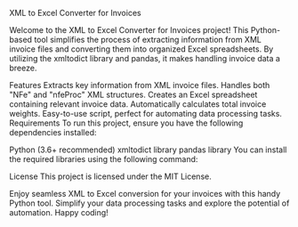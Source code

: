 XML to Excel Converter for Invoices

Welcome to the XML to Excel Converter for Invoices project! This Python-based tool simplifies the process of extracting information from XML invoice files and converting them into organized Excel spreadsheets. By utilizing the xmltodict library and pandas, it makes handling invoice data a breeze.

Features
Extracts key information from XML invoice files.
Handles both "NFe" and "nfeProc" XML structures.
Creates an Excel spreadsheet containing relevant invoice data.
Automatically calculates total invoice weights.
Easy-to-use script, perfect for automating data processing tasks.
Requirements
To run this project, ensure you have the following dependencies installed:

Python (3.6+ recommended)
xmltodict library
pandas library
You can install the required libraries using the following command:



License
This project is licensed under the MIT License.

Enjoy seamless XML to Excel conversion for your invoices with this handy Python tool. Simplify your data processing tasks and explore the potential of automation. Happy coding!
